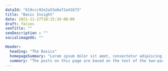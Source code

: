 ```yaml
---
dataId: "619ccc92e2a53a0af2a41673"
title: "Basic Insight"
date: 2021-11-27T10:15:34-08:00
draft: falses
seoTitle: ""
seoDescription : ""
socialimageOG: ""

Header:
  heading: "The Basics"
  homepageSummary: "Lorem ipsum dolor sit amet, consectetur adipiscing elit. Suspendisse varius enim in eros elementum tristique. Duis cursus, mi quis viverra ornare, eros dolor interdum nulla, ut commodo diam libero vitae erat. Aenean faucibus nibh et justo cursus id rutrum lorem imperdiet. Nunc ut sem vitae risus tristique posuere."
  summary: "The posts on this page are based on the text of the two-part paper we published in “Psychology in Russia: state of the art”. The published part 1 (pdf) and part 2 (pdf} can be found on the journal’s website. These form a full introduction to core cognition as we have defined it now. More accessible introductions can be found here"
---
```

